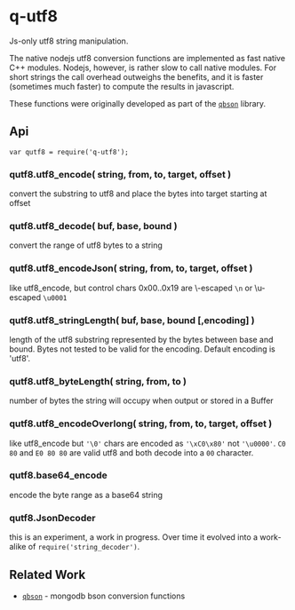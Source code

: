 q-utf8
======

Js-only utf8 string manipulation.

The native nodejs utf8 conversion functions are implemented as fast native C++
modules.  Nodejs, however, is rather slow to call native modules.  For short
strings the call overhead outweighs the benefits, and it is faster (sometimes
much faster) to compute the results in javascript.

These functions were originally developed as part of the
[`qbson`](https://github.com/andrasq/node-qbson) library.


Api
---

    var qutf8 = require('q-utf8');

### qutf8.utf8_encode( string, from, to, target, offset )

convert the substring to utf8 and place the bytes into target starting at offset

### qutf8.utf8_decode( buf, base, bound )

convert the range of utf8 bytes to a string

### qutf8.utf8_encodeJson( string, from, to, target, offset )

like utf8_encode, but control chars 0x00..0x19 are \\-escaped `\n` or \\u-escaped
`\u0001`

### qutf8.utf8_stringLength( buf, base, bound [,encoding] )

length of the utf8 substring represented by the bytes between base and bound.
Bytes not tested to be valid for the encoding.  Default encoding is 'utf8'.

### qutf8.utf8_byteLength( string, from, to )

number of bytes the string will occupy when output or stored in a Buffer

### qutf8.utf8_encodeOverlong( string, from, to, target, offset )

like utf8_encode but `'\0'` chars are encoded as `'\xC0\x80'` not `'\u0000'`.
`C0 80` and `E0 80 80` are valid utf8 and both decode into a `00` character.

### qutf8.base64_encode

encode the byte range as a base64 string

### qutf8.JsonDecoder

this is an experiment, a work in progress.
Over time it evolved into a work-alike of `require('string_decoder')`.


Related Work
------------

- [`qbson`](https://github.com/andrasq/node-qbson') - mongodb bson conversion functions
